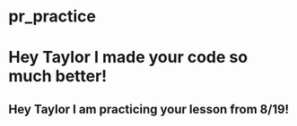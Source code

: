 # pr_practice

# Hey Taylor I made your code so much better!

## Hey Taylor I am practicing your lesson from 8/19!